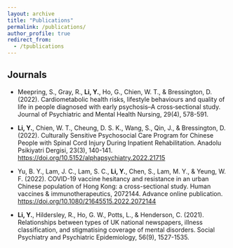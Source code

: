 ```yaml
---
layout: archive
title: "Publications"
permalink: /publications/
author_profile: true
redirect_from:
  - /tpublications
---
```


## Journals

* Meepring, S., Gray, R., **Li, Y.**, Ho, G., Chien, W. T., & Bressington, D. (2022). Cardiometabolic health risks, lifestyle behaviours and quality of life in people diagnosed with early psychosis–A cross‐sectional study. Journal of Psychiatric and Mental Health Nursing, 29(4), 578-591.

* **Li, Y.**, Chien, W. T., Cheung, D. S. K., Wang, S., Qin, J., & Bressington, D. (2022). Culturally Sensitive Psychosocial Care Program for Chinese People with Spinal Cord Injury During Inpatient Rehabilitation. Anadolu Psikiyatri Dergisi, 23(3), 140-141. https://doi.org/10.5152/alphapsychiatry.2022.21715

* Yu, B. Y., Lam, J. C., Lam, S. C., **Li, Y.**, Chen, S., Lam, M. Y., & Yeung, W. F. (2022). COVID-19 vaccine hesitancy and resistance in an urban Chinese population of Hong Kong: a cross-sectional study. Human vaccines & immunotherapeutics, 2072144. Advance online publication. https://doi.org/10.1080/21645515.2022.2072144

* **Li, Y.**, Hildersley, R., Ho, G. W., Potts, L., & Henderson, C. (2021). Relationships between types of UK national newspapers, illness classification, and stigmatising coverage of mental disorders. Social Psychiatry and Psychiatric Epidemiology, 56(9), 1527-1535.

